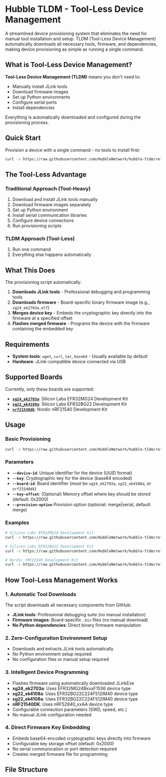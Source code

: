 # Hubble TLDM - Tool-Less Device Management

A streamlined device provisioning system that eliminates the need for manual tool installation and setup. TLDM (Tool-Less Device Management) automatically downloads all necessary tools, firmware, and dependencies, making device provisioning as simple as running a single command.

## What is Tool-Less Device Management?

**Tool-Less Device Management (TLDM)** means you don't need to:
- Manually install JLink tools
- Download firmware images
- Set up Python environments
- Configure serial ports
- Install dependencies

Everything is automatically downloaded and configured during the provisioning process.

## Quick Start

Provision a device with a single command - no tools to install first:

```bash
curl -s https://raw.githubusercontent.com/HubbleNetwork/hubble-tldm/refs/heads/master/provision_merge.sh | bash -s -- --device-id 214cca30-ca6f-48c2-8d7c-55368276471c --key OTQhLHNU385buqYhthomsmwvd+sGRqoE5QIAXcBGg= --board-id xg24_ek2703a
```

## The Tool-Less Advantage

### Traditional Approach (Tool-Heavy)
1. Download and install JLink tools manually
2. Download firmware images separately
3. Set up Python environment
4. Install serial communication libraries
5. Configure device connections
6. Run provisioning scripts

### TLDM Approach (Tool-Less)
1. Run one command
2. Everything else happens automatically

## What This Does

The provisioning script automatically:

1. **Downloads JLink tools** - Professional debugging and programming tools
2. **Downloads firmware** - Board-specific binary firmware image (e.g., `xg24_ek2703a.elf`)
3. **Merges device key** - Embeds the cryptographic key directly into the firmware at a specified offset
4. **Flashes merged firmware** - Programs the device with the firmware containing the embedded key

## Requirements

- **System tools**: `wget`, `curl`, `tar`, `base64` - Usually available by default
- **Hardware**: JLink-compatible device connected via USB

## Supported Boards

Currently, only these boards are supported:

- **[`xg24_ek2703a`](https://docs.zephyrproject.org/latest/boards/silabs/dev_kits/xg24_ek2703a/doc/index.html)**: Silicon Labs EFR32MG24 Development Kit
- **[`xg22_ek4108a`](https://www.silabs.com/development-tools/wireless/bluetooth/bg22-explorer-kit?tab=overview)**: Silicon Labs EFR32BG22 Development Kit
- **[`nrf21540dk`](https://docs.zephyrproject.org/latest/boards/nordic/nrf21540dk/doc/index.html)**: Nordic nRF21540 Development Kit

## Usage

### Basic Provisioning

```bash
curl -s https://raw.githubusercontent.com/HubbleNetwork/hubble-tldm/refs/heads/master/provision_merge.sh | bash -s -- --device-id <device-id> --key <key> --board-id <board-name>
```

### Parameters

- **`--device-id`**: Unique identifier for the device (UUID format)
- **`--key`**: Cryptographic key for the device (base64 encoded)
- **`--board-id`**: Board identifier (must be `xg24_ek2703a`, `xg22_ek4108a`, or `nrf21540dk`)
- **`--key-offset`**: (Optional) Memory offset where key should be stored (default: 0x2000)
- **`--provision-option`** Provision option (optional: merge|serial, default: merge)

### Examples

```bash
# Silicon Labs EFR32MG24 Development Kit
curl -s https://raw.githubusercontent.com/HubbleNetwork/hubble-tldm/refs/heads/master/provision_merge.sh | bash -s -- --device-id 214cca30-ca6f-48c2-8d7c-55368276471c --key OTQhLHNU385buqYhthomsmwvd+sGRqoE5QIAXcBGg= --board-id xg24_ek2703a

# Silicon Labs EFR32BG22 Development Kit
curl -s https://raw.githubusercontent.com/HubbleNetwork/hubble-tldm/refs/heads/master/provision_merge.sh | bash -s -- --device-id 214cca30-ca6f-48c2-8d7c-55368276471c --key OTQhLHNU385buqYhthomsmwvd+sGRqoE5QIAXcBGg= --board-id xg22_ek4108a

# Nordic nRF21540 Development Kit
curl -s https://raw.githubusercontent.com/HubbleNetwork/hubble-tldm/refs/heads/master/provision_merge.sh | bash -s -- --device-id 214cca30-ca6f-48c2-8d7c-55368276471c --key OTQhLHNU385buqYhthomsmwvd+sGRqoE5QIAXcBGg= --board-id nrf21540dk
```

## How Tool-Less Management Works

### 1. Automatic Tool Downloads
The script downloads all necessary components from GitHub:
- **JLink tools**: Professional debugging suite (no manual installation)
- **Firmware images**: Board-specific `.bin` files (no manual download)
- **No Python dependencies**: Direct binary firmware manipulation

### 2. Zero-Configuration Environment Setup
- Downloads and extracts JLink tools automatically
- No Python environment setup required
- No configuration files or manual setup required

### 3. Intelligent Device Programming
- Flashes firmware using automatically downloaded JLinkExe
- **xg24_ek2703a**: Uses EFR32MG24BxxxF1536 device type
- **xg22_ek4108a**: Uses EFR32BG22C224F512IM40 device type
- **xg22_ek4108a**: Uses EFR32BG22C224F512IM40 device type
- **nRF21540DK**: Uses nRF52840_xxAA device type
- Configurable connection parameters (SWD, speed, etc.)
- No manual JLink configuration needed

### 4. Direct Firmware Key Embedding
- Embeds base64-encoded cryptographic keys directly into firmware
- Configurable key storage offset (default: 0x2000)
- No serial communication or port detection required
- Creates merged firmware file for programming

## File Structure
